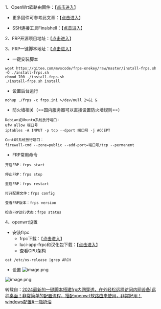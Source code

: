 
1、OpenWrt软路由固件：【[点击进入](https://github.com/sirpdboy/openwrt#%E5%9B%BA%E4%BB%B6%E4%B8%8B%E8%BD%BD)】

- 更多固件可参考此文章：【[点击进入](https://naiyous.com/2336.html)】

- SSH连接工具Finalshell：【[点击进入](https://www.hostbuf.com/t/988.html)】

2、FRP开源项目地址：【[点击进入](https://github.com/fatedier/frp)】

3、FRP一键脚本地址：【[点击进入](https://github.com/MvsCode/frps-onekey?tab=readme-ov-file)】

- 一键安装脚本

```
wget https://gitee.com/mvscode/frps-onekey/raw/master/install-frps.sh -O ./install-frps.sh
chmod 700 ./install-frps.sh
./install-frps.sh install
```

- 设置后台运行

```
nohup ./frps -c frps.ini >/dev/null 2>&1 &
```

- 防火墙相关（==国内服务器可以直接设置防火墙规则==）

```
Debian或Ubuntu系统放行端口：
ufw allow 端口号
iptables -A INPUT -p tcp --dport 端口号 -j ACCEPT

CentOS系统放行端口：
firewall-cmd --zone=public --add-port=端口号/tcp --permanent
```

- FRP常用命令

```
开启FRP：frps start

停止FRP：frps stop

重启FRP：frps restart

打开配置文件：frps config

查看FRP版本：frps version

检查FRP运行状态：frps status
```

4、openwrt设置

- 安装frpc
    - frpc下载：【[点击进入](https://github.com/kuoruan/openwrt-frp/releases)】
    - luci-app-frpc和汉化包下载：【[点击进入](https://github.com/kuoruan/luci-app-frpc/releases)】
    - 查看CPU架构

```
cat /etc/os-release |grep ARCH
```

- 设置
![image.png](https://easyimage.01011205.xyz/i/0/2024/09/17/wblrz3-0.png)

![image.png](https://easyimage.01011205.xyz/i/0/2024/09/17/wbmpz1-0.png)

转载自：[2024最新的一键脚本搭建frp内网穿透，在外轻松远程访问内网设备|远程桌面！非常简单的配置流程，搭配openwrt软路由来使用，非常好用！windows配置#一瓶奶油](https://naiyous.com/4482.html)
